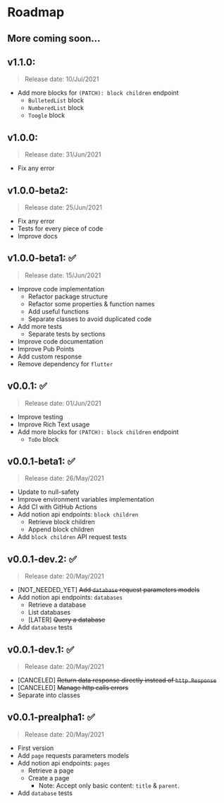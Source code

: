 # Roadmap

## More coming soon...

## v1.1.0:
> Release date: 10/Jul/2021
* Add more blocks for `(PATCH): block children` endpoint
  * `BulletedList` block
  * `NumberedList` block
  * `Toogle` block

## v1.0.0:
> Release date: 31/Jun/2021
* Fix any error

## v1.0.0-beta2:
> Release date: 25/Jun/2021
* Fix any error
* Tests for every piece of code
* Improve docs

## v1.0.0-beta1: ✅
> Release date: 15/Jun/2021
* Improve code implementation
  * Refactor package structure
  * Refactor some properties & function names
  * Add useful functions
  * Separate classes to avoid duplicated code
* Add more tests
  * Separate tests by sections
* Improve code documentation
* Improve Pub Points
* Add custom response
* Remove dependency for `flutter`

## v0.0.1: ✅
> Release date: 01/Jun/2021
* Improve testing
* Improve Rich Text usage
* Add more blocks for `(PATCH): block children` endpoint
  * `ToDo` block

## v0.0.1-beta1: ✅
> Release date: 26/May/2021
* Update to null-safety
* Improve environment variables implementation
* Add CI with GitHub Actions
* Add notion api endpoints: `block children`
  * Retrieve block children
  * Append block children
* Add `block children` API request tests

## v0.0.1-dev.2: ✅
> Release date: 20/May/2021
* [NOT_NEEDED_YET] ~~Add `database` request parameters models~~
* Add notion api endpoints: `databases`
  * Retrieve a database
  * List databases
  * [LATER] ~~Query a database~~
* Add `database` tests

## v0.0.1-dev.1: ✅
> Release date: 20/May/2021
* [CANCELED] ~~Return data response directly instead of `http.Response`~~
* [CANCELED] ~~Manage http calls errors~~
* Separate into classes

## v0.0.1-prealpha1: ✅
> Release date: 20/May/2021
* First version
* Add `page` requests parameters models
* Add notion api endpoints: `pages`
  * Retrieve a page
  * Create a page
    * Note: Accept only basic content: `title` & `parent`.
* Add `database` tests
